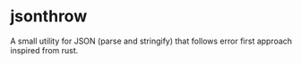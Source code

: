 # jsonthrow
A small utility for JSON (parse and stringify) that follows error first approach inspired from rust.

